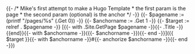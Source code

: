 {{- /* Mike's first attempt to make a Hugo Template
     * the first param is the page
     * the second param (optional) is the anchor
     */ -}}
{{- $pagename := (printf "/pages/%s" (.Get 0)) -}}
{{- $anchorname := .Get 1 -}}
{{- $target := relref . $pagename -}}
[{{- with .Site.GetPage $pagename -}}{{- .Title -}}{{end}}{{- with $anchorname -}}({{- $anchorname -}}){{- end -}}]({{ $target }}{{- with $anchorname -}}#{{- anchorize $anchorname -}}{{- end -}})
